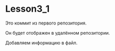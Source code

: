 # Lesson3_1

Это коммит из первого репозитория.

Он будет отображен в удалённом репозитории.

Добавляем информацию в файл.